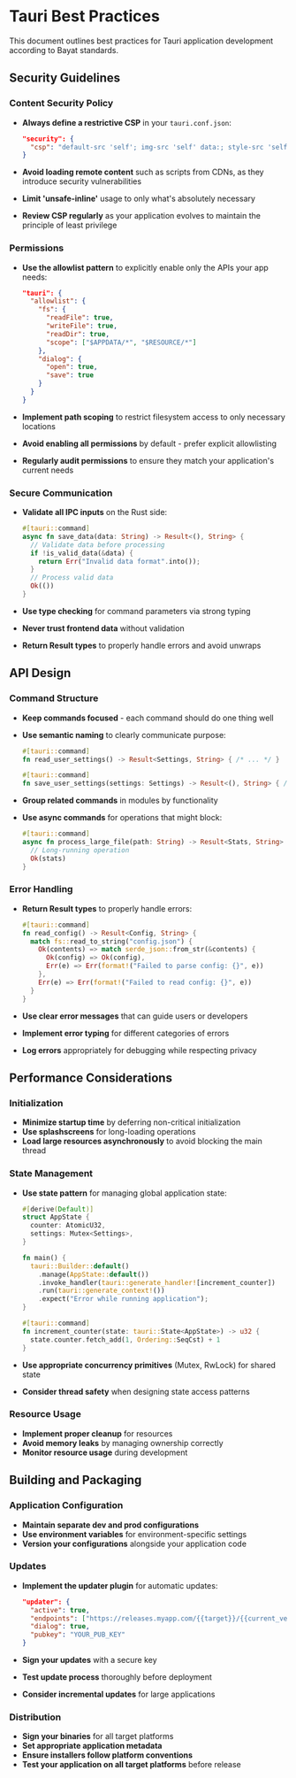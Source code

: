 # Tauri Best Practices

This document outlines best practices for Tauri application development according to Bayat standards.

## Security Guidelines

### Content Security Policy

- **Always define a restrictive CSP** in your `tauri.conf.json`:

  ```json
  "security": {
    "csp": "default-src 'self'; img-src 'self' data:; style-src 'self' 'unsafe-inline'; script-src 'self'"
  }
  ```

- **Avoid loading remote content** such as scripts from CDNs, as they introduce security vulnerabilities
- **Limit 'unsafe-inline'** usage to only what's absolutely necessary
- **Review CSP regularly** as your application evolves to maintain the principle of least privilege

### Permissions

- **Use the allowlist pattern** to explicitly enable only the APIs your app needs:

  ```json
  "tauri": {
    "allowlist": {
      "fs": {
        "readFile": true,
        "writeFile": true,
        "readDir": true,
        "scope": ["$APPDATA/*", "$RESOURCE/*"]
      },
      "dialog": {
        "open": true,
        "save": true
      }
    }
  }
  ```

- **Implement path scoping** to restrict filesystem access to only necessary locations
- **Avoid enabling all permissions** by default - prefer explicit allowlisting
- **Regularly audit permissions** to ensure they match your application's current needs

### Secure Communication

- **Validate all IPC inputs** on the Rust side:

  ```rust
  #[tauri::command]
  async fn save_data(data: String) -> Result<(), String> {
    // Validate data before processing
    if !is_valid_data(&data) {
      return Err("Invalid data format".into());
    }
    // Process valid data
    Ok(())
  }
  ```

- **Use type checking** for command parameters via strong typing
- **Never trust frontend data** without validation
- **Return Result types** to properly handle errors and avoid unwraps

## API Design

### Command Structure

- **Keep commands focused** - each command should do one thing well
- **Use semantic naming** to clearly communicate purpose:

  ```rust
  #[tauri::command]
  fn read_user_settings() -> Result<Settings, String> { /* ... */ }
  
  #[tauri::command]
  fn save_user_settings(settings: Settings) -> Result<(), String> { /* ... */ }
  ```

- **Group related commands** in modules by functionality
- **Use async commands** for operations that might block:

  ```rust
  #[tauri::command]
  async fn process_large_file(path: String) -> Result<Stats, String> {
    // Long-running operation
    Ok(stats)
  }
  ```

### Error Handling

- **Return Result types** to properly handle errors:

  ```rust
  #[tauri::command]
  fn read_config() -> Result<Config, String> {
    match fs::read_to_string("config.json") {
      Ok(contents) => match serde_json::from_str(&contents) {
        Ok(config) => Ok(config),
        Err(e) => Err(format!("Failed to parse config: {}", e))
      },
      Err(e) => Err(format!("Failed to read config: {}", e))
    }
  }
  ```

- **Use clear error messages** that can guide users or developers
- **Implement error typing** for different categories of errors
- **Log errors** appropriately for debugging while respecting privacy

## Performance Considerations

### Initialization

- **Minimize startup time** by deferring non-critical initialization
- **Use splashscreens** for long-loading operations
- **Load large resources asynchronously** to avoid blocking the main thread

### State Management

- **Use state pattern** for managing global application state:

  ```rust
  #[derive(Default)]
  struct AppState {
    counter: AtomicU32,
    settings: Mutex<Settings>,
  }
  
  fn main() {
    tauri::Builder::default()
      .manage(AppState::default())
      .invoke_handler(tauri::generate_handler![increment_counter])
      .run(tauri::generate_context!())
      .expect("Error while running application");
  }
  
  #[tauri::command]
  fn increment_counter(state: tauri::State<AppState>) -> u32 {
    state.counter.fetch_add(1, Ordering::SeqCst) + 1
  }
  ```

- **Use appropriate concurrency primitives** (Mutex, RwLock) for shared state
- **Consider thread safety** when designing state access patterns

### Resource Usage

- **Implement proper cleanup** for resources
- **Avoid memory leaks** by managing ownership correctly
- **Monitor resource usage** during development

## Building and Packaging

### Application Configuration

- **Maintain separate dev and prod configurations**
- **Use environment variables** for environment-specific settings
- **Version your configurations** alongside your application code

### Updates

- **Implement the updater plugin** for automatic updates:

  ```json
  "updater": {
    "active": true,
    "endpoints": ["https://releases.myapp.com/{{target}}/{{current_version}}"],
    "dialog": true,
    "pubkey": "YOUR_PUB_KEY"
  }
  ```

- **Sign your updates** with a secure key
- **Test update process** thoroughly before deployment
- **Consider incremental updates** for large applications

### Distribution

- **Sign your binaries** for all target platforms
- **Set appropriate application metadata**
- **Ensure installers follow platform conventions**
- **Test your application on all target platforms** before release
